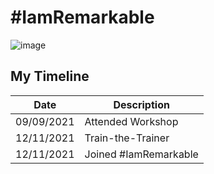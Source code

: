 # #IamRemarkable

![image](https://user-images.githubusercontent.com/64991656/141603865-1d216c55-1008-4a51-b699-cee09de6e83a.png)

## My Timeline
| Date     | Description |
| ----------- | ----------- |
| 09/09/2021      | Attended Workshop |
| 12/11/2021      | Train-the-Trainer |
| 12/11/2021      | Joined  #IamRemarkable |
